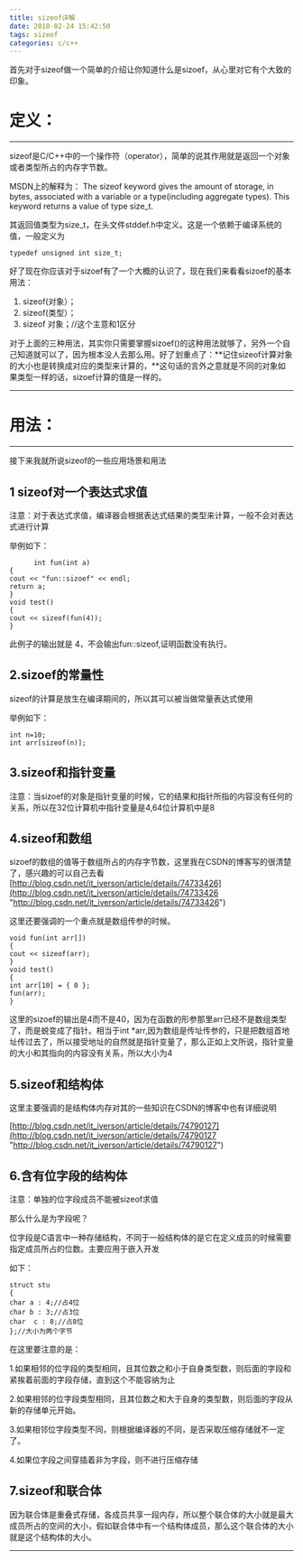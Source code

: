 ```yaml
---
title: sizeof详解
date: 2018-02-24 15:42:50
tags: sizeof
categories: c/c++
---
```

首先对于sizeof做一个简单的介绍让你知道什么是sizoef，从心里对它有个大致的印象。
<!--more-->

# 定义： #

----------

sizeof是C/C++中的一个操作符（operator），简单的说其作用就是返回一个对象或者类型所占的内存字节数。

MSDN上的解释为：
The sizeof keyword gives the amount of storage, in bytes, associated with a variable or a type(including aggregate types). This keyword returns a value of type size_t.

其返回值类型为size_t，在头文件stddef.h中定义。这是一个依赖于编译系统的值，一般定义为

    typedef unsigned int size_t;

好了现在你应该对于sizoef有了一个大概的认识了，现在我们来看看sizoef的基本用法：

1. sizeof(对象）；
2. sizeof(类型）；
3. sizeof 对象；//这个主意和1区分

对于上面的三种用法，其实你只需要掌握sizoef()的这种用法就够了，另外一个自己知道就可以了，因为根本没人去那么用。好了划重点了：**记住sizeof计算对象的大小也是转换成对应的类型来计算的，**这句话的言外之意就是不同的对象如果类型一样的话，sizoef计算的值是一样的。

----------
# 用法： #

----------

接下来我就所说sizeof的一些应用场景和用法

## 1 sizeof对一个表达式求值

注意：对于表达式求值，编译器会根据表达式结果的类型来计算，一般不会对表达式进行计算

举例如下：

    	  int fun(int a)
	{
	cout << "fun::sizoef" << endl;
	return a;
	}
	void test()
	{
	cout << sizeof(fun(4));
	}

此例子的输出就是 4，不会输出fun::sizeof,证明函数没有执行。		

## 2.sizoef的常量性
	
sizeof的计算是放生在编译期间的，所以其可以被当做常量表达式使用

举例如下：

	int n=10;
    int arr[sizeof(n)];

## 3.sizeof和指针变量

注意：当sizoef的对象是指针变量的时候，它的结果和指针所指的内容没有任何的关系，所以在32位计算机中指针变量是4,64位计算机中是8

## 4.sizeof和数组

sizoef的数组的值等于数组所占的内存字节数，这里我在CSDN的博客写的很清楚了，感兴趣的可以自己去看
[http://blog.csdn.net/it_iverson/article/details/74733426](http://blog.csdn.net/it_iverson/article/details/74733426 "http://blog.csdn.net/it_iverson/article/details/74733426")

这里还要强调的一个重点就是数组传参的时候。

	void fun(int arr[])
	{
	cout << sizeof(arr);
	}
	void test()
	{
	int arr[10] = { 0 };
	fun(arr);
	}

这里的sizoef的输出是4而不是40，因为在函数的形参那里arr已经不是数组类型了，而是蜕变成了指针。相当于int *arr,因为数组是传址传参的，只是把数组首地址传过去了，所以接受地址的自然就是指针变量了，那么正如上文所说，指针变量的大小和其指向的内容没有关系，所以大小为4

## 5.sizeof和结构体

这里主要强调的是结构体内存对其的一些知识在CSDN的博客中也有详细说明

[http://blog.csdn.net/it_iverson/article/details/74790127](http://blog.csdn.net/it_iverson/article/details/74790127 "http://blog.csdn.net/it_iverson/article/details/74790127")

## 6.含有位字段的结构体

   注意：单独的位字段成员不能被sizeof求值

那么什么是为字段呢？

位字段是C语言中一种存储结构，不同于一般结构体的是它在定义成员的时候需要指定成员所占的位数。主要应用于嵌入开发

如下：

	struct stu
	{
	char a : 4;//占4位
	char b : 3;//占3位
	char  c : 8;//占8位
	};//大小为两个字节

在这里要注意的是：
 
1.如果相邻的位字段的类型相同，且其位数之和小于自身类型数，则后面的字段和紧挨着前面的字段存储，直到这个不能容纳为止

2.如果相邻的位字段类型相同，且其位数之和大于自身的类型数，则后面的字段从新的存储单元开始。

3.如果相邻位字段类型不同，则根据编译器的不同，是否采取压缩存储就不一定了。

4.如果位字段之间穿插着非为字段，则不进行压缩存储
 
## 7.sizeof和联合体

因为联合体是重叠式存储，各成员共享一段内存，所以整个联合体的大小就是最大成员所占的空间的大小，假如联合体中有一个结构体成员，那么这个联合体的大小就是这个结构体的大小。

----------






